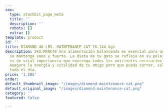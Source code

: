 ```yaml
---
seo:
  type: stackbit_page_meta
  title: ''
  description: ''
  robots: []
  extra: []
template: product
id: ''
title: DIAMOND 40 LBS. MAINTENANCE CAT 18.144 kgs
description: SKU:MANC40 Una alimentación balanceada es esencial para que tu fiel compañero
  se mantenga sano y fuerte. La dieta de tu gato se refleja en su pelaje, por lo que
  es de vital importancia que contenga todos los nutrientes necesarios para su crecimiento.
  Asegura la energía y vitalidad de tu amigo para que pueda correr, saltar y jugar
  todo el día.
price: '1,185'
order: 
default_thumbnail_image: "/images/diamond-maintenance-cat.png"
default_original_image: "/images/diamond-maintenance-cat.png"
category: ''
featured: false

---
```

